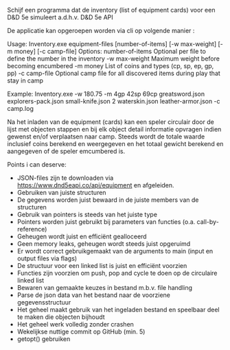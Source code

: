 
Schijf een programma dat de inventory (list of equipment cards) voor een D&D 5e simuleert a.d.h.v. D&D 5e API 

De applicatie kan opgeroepen worden via cli op volgende manier :

Usage:   Inventory.exe equipment-files [number-of-items] [-w max-weight] [-m money] [-c camp-file]
Options:
    number-of-items      Optional per file to define the number in the inventory﻿
    -w max-weight        Maximum weight before becoming encumbered
    -m money             List of coins and types (cp, sp, ep, gp, pp)
    -c camp-file         Optional camp file for all discovered items during play that stay in camp
 
Example: Inventory.exe -w 180.75 -m 4gp 42sp 69cp greatsword.json explorers-pack.json small-knife.json 2 waterskin.json leather-armor.json -c camp.log


Na het inladen van de equipment (cards) kan een speler circulair door de lijst met objecten stappen en bij elk object detail informatie 
opvragen indien gewenst en/of verplaatsen naar camp. Steeds wordt de totale waarde inclusief coins berekend en weergegeven en het totaal 
gewicht berekend en aangegeven of de speler emcumbered is.


Points i can deserve: 
- JSON-files zijn te downloaden via https://www.dnd5eapi.co/api/equipment en afgeleiden.
- Gebruiken van juiste structuren
- De gegevens worden juist bewaard in de juiste members van de structuren
- Gebruik van pointers is steeds van het juiste type
- Pointers worden juist gebruikt bij parameters van functies (o.a. call-by-reference)
- Geheugen wordt juist en efficiënt gealloceerd
- Geen memory leaks, geheugen wordt steeds juist opgeruimd
- Er wordt correct gebruikgemaakt van de arguments to main (input en output files via flags)
- De structuur voor een linked list is juist en efficiënt voorzien
- Functies zijn voorzien om push, pop and cycle te doen op de circulaire linked list
- Bewaren van gemaakte keuzes in bestand m.b.v. file handling 
- Parse de json data van het bestand naar de voorziene gegevensstructuur
- Het geheel maakt gebruik van het ingeladen bestand en speelbaar deel te maken die objecten bijhoudt
- Het geheel werk volledig zonder crashen
- Wekelijkse nuttige commit op GitHub (min. 5)
- getopt() gebruiken
